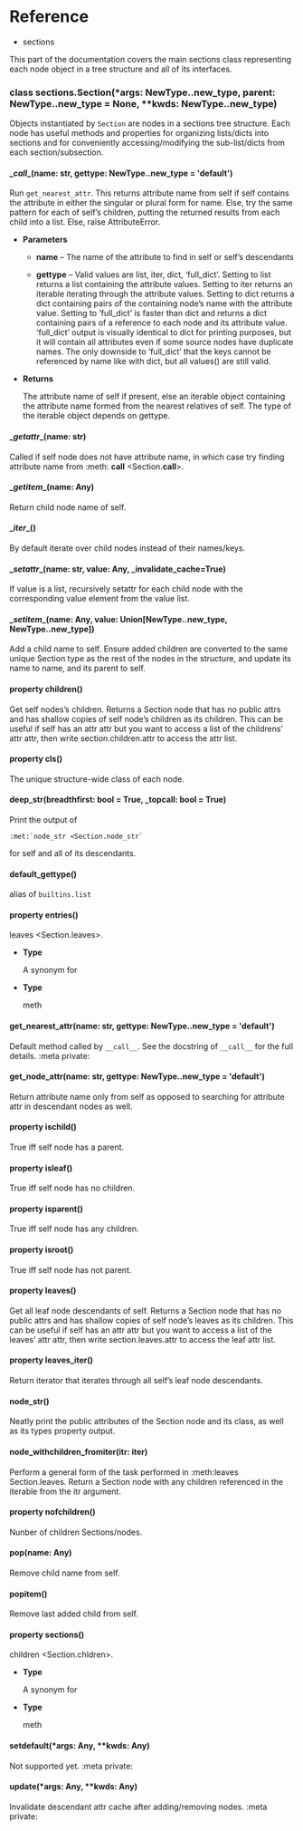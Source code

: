 # Reference


* sections


This part of the documentation covers the main sections class representing each node object in a tree structure and all of its interfaces.

<!-- Main Interface
-------------- -->
<!-- Classes
------- -->

### class sections.Section(\*args: NewType.<locals>.new_type, parent: NewType.<locals>.new_type = None, \*\*kwds: NewType.<locals>.new_type)
Objects instantiated by `Section` are nodes in a sections
tree structure. Each node has useful methods and properties for organizing
lists/dicts into sections and for conveniently accessing/modifying the
sub-list/dicts from each section/subsection.


#### \__call__(name: str, gettype: NewType.<locals>.new_type = 'default')
Run `get_nearest_attr`. This returns
attribute name from self if self contains the attribute in either the
singular or plural form for name. Else, try the same pattern for each
of self’s children, putting the returned results from each child into a
list. Else, raise AttributeError.


* **Parameters**

    
    * **name** – The name of the attribute to find in self or self’s
    descendants


    * **gettype** – Valid values are list, iter, dict, ‘full_dict’.
    Setting to list returns a list containing the
    attribute values.
    Setting to iter returns an iterable iterating
    through the attribute
    values. Setting to dict returns a dict containing
    pairs of the
    containing node’s name with the attribute value.
    Setting to
    ‘full_dict’ is faster than dict and returns a
    dict containing pairs
    of a reference to each node and its attribute value.
    ‘full_dict’
    output is visually identical to dict for printing
    purposes, but it
    will contain all attributes even if some source nodes
    have duplicate
    names. The only downside to ‘full_dict’ that the
    keys cannot be
    referenced by name like with dict, but all values()
    are still valid.



* **Returns**

    The attribute name of self if present, else an iterable
    object containing the attribute name formed from the nearest
    relatives of self. The type of the iterable object depends
    on gettype.



#### \__getattr__(name: str)
Called if self node does not have attribute name, in which case try
finding attribute name from :meth: __call__ <Section.__call__>.


#### \__getitem__(name: Any)
Return child node name of self.


#### \__iter__()
By default iterate over child nodes instead of their names/keys.


#### \__setattr__(name: str, value: Any, _invalidate_cache=True)
If value is a list, recursively
setattr for each child node with the corresponding value element from
the value list.


#### \__setitem__(name: Any, value: Union[NewType.<locals>.new_type, NewType.<locals>.new_type])
Add a child name to self. Ensure added children are converted to the
same unique Section type as the rest of the nodes in the structure, and
update its name to name, and its parent to self.


#### property children()
Get self nodes’s children.
Returns a Section node that has no public attrs and has shallow copies
of self node’s children as its children. This can be useful if self has
an attr attr but you want to access a list of the childrens’ attr
attr, then write section.children.attr to access the attr list.


#### property cls()
The unique structure-wide class of each node.


#### deep_str(breadthfirst: bool = True, _topcall: bool = True)
Print the output of 

```
:met:`node_str <Section.node_str`
```

 for self and all
of its descendants.


#### default_gettype()
alias of `builtins.list`


#### property entries()
leaves <Section.leaves>.


* **Type**

    A synonym for



* **Type**

    meth



#### get_nearest_attr(name: str, gettype: NewType.<locals>.new_type = 'default')
Default method called by `__call__`. See
the docstring of `__call__` for the full
details. :meta private:


#### get_node_attr(name: str, gettype: NewType.<locals>.new_type = 'default')
Return attribute name only from self as opposed to searching for
attribute attr in descendant nodes as well.


#### property ischild()
True iff self node has a parent.


#### property isleaf()
True iff self node has no children.


#### property isparent()
True iff self node has any children.


#### property isroot()
True iff self node has not parent.


#### property leaves()
Get all leaf node descendants of self.
Returns a Section node that has no public attrs and has shallow copies
of self node’s leaves as its children. This can be useful if self has
an attr attr but you want to access a list of the leaves’ attr
attr, then write section.leaves.attr to access the leaf attr list.


#### property leaves_iter()
Return iterator that iterates through all self’s leaf node descendants.


#### node_str()
Neatly print the public attributes of the Section node and its class,
as well as its types property output.


#### node_withchildren_fromiter(itr: iter)
Perform a general form of the task performed in :meth:leaves
Section.leaves. Return a Section node with any children referenced
in the iterable from the itr argument.


#### property nofchildren()
Nunber of children Sections/nodes.


#### pop(name: Any)
Remove child name from self.


#### popitem()
Remove last added child from self.


#### property sections()
children <Section.chldren>.


* **Type**

    A synonym for



* **Type**

    meth



#### setdefault(\*args: Any, \*\*kwds: Any)
Not supported yet. :meta private:


#### update(\*args: Any, \*\*kwds: Any)
Invalidate descendant attr cache after adding/removing nodes.
:meta private:

